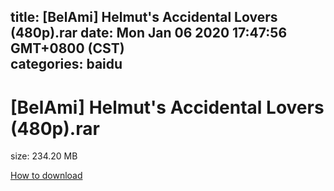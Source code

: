 
title: [BelAmi] Helmut's Accidental Lovers (480p).rar
date: Mon Jan 06 2020 17:47:56 GMT+0800 (CST)    
categories: baidu
---

# [BelAmi] Helmut's Accidental Lovers (480p).rar
size: 234.20 MB
 
 

[How to download](https://bpcam.bemobtrk.com/go/2ceec3aa-1ca2-46d6-b9ff-aaa5c184517c?jno=878)
